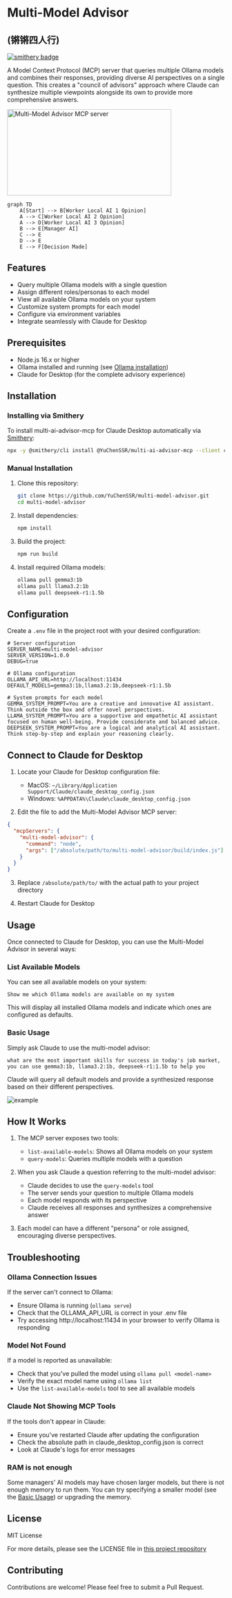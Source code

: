 # Multi-Model Advisor
## (锵锵四人行)

[![smithery badge](https://smithery.ai/badge/@YuChenSSR/multi-ai-advisor-mcp)](https://smithery.ai/server/@YuChenSSR/multi-ai-advisor-mcp)

A Model Context Protocol (MCP) server that queries multiple Ollama models and combines their responses, providing diverse AI perspectives on a single question. This creates a "council of advisors" approach where Claude can synthesize multiple viewpoints alongside its own to provide more comprehensive answers.

<a href="https://glama.ai/mcp/servers/@YuChenSSR/multi-ai-advisor-mcp">
  <img width="380" height="200" src="https://glama.ai/mcp/servers/@YuChenSSR/multi-ai-advisor-mcp/badge" alt="Multi-Model Advisor MCP server" />
</a>

```mermaid
graph TD
    A[Start] --> B[Worker Local AI 1 Opinion]
    A --> C[Worker Local AI 2 Opinion]
    A --> D[Worker Local AI 3 Opinion]
    B --> E[Manager AI]
    C --> E
    D --> E
    E --> F[Decision Made]
```

## Features

- Query multiple Ollama models with a single question
- Assign different roles/personas to each model
- View all available Ollama models on your system
- Customize system prompts for each model
- Configure via environment variables
- Integrate seamlessly with Claude for Desktop

## Prerequisites

- Node.js 16.x or higher
- Ollama installed and running (see [Ollama installation](https://github.com/ollama/ollama#installation))
- Claude for Desktop (for the complete advisory experience)

## Installation

### Installing via Smithery

To install multi-ai-advisor-mcp for Claude Desktop automatically via [Smithery](https://smithery.ai/server/@YuChenSSR/multi-ai-advisor-mcp):

```bash
npx -y @smithery/cli install @YuChenSSR/multi-ai-advisor-mcp --client claude
```

### Manual Installation
1. Clone this repository:
   ```bash
   git clone https://github.com/YuChenSSR/multi-model-advisor.git
   cd multi-model-advisor
   ```

2. Install dependencies:
   ```bash
   npm install
   ```

3. Build the project:
   ```bash
   npm run build
   ```

4. Install required Ollama models:
   ```bash
   ollama pull gemma3:1b
   ollama pull llama3.2:1b
   ollama pull deepseek-r1:1.5b
   ```

## Configuration

Create a `.env` file in the project root with your desired configuration:

```
# Server configuration
SERVER_NAME=multi-model-advisor
SERVER_VERSION=1.0.0
DEBUG=true

# Ollama configuration
OLLAMA_API_URL=http://localhost:11434
DEFAULT_MODELS=gemma3:1b,llama3.2:1b,deepseek-r1:1.5b

# System prompts for each model
GEMMA_SYSTEM_PROMPT=You are a creative and innovative AI assistant. Think outside the box and offer novel perspectives.
LLAMA_SYSTEM_PROMPT=You are a supportive and empathetic AI assistant focused on human well-being. Provide considerate and balanced advice.
DEEPSEEK_SYSTEM_PROMPT=You are a logical and analytical AI assistant. Think step-by-step and explain your reasoning clearly.
```

## Connect to Claude for Desktop

1. Locate your Claude for Desktop configuration file:
   - MacOS: `~/Library/Application Support/Claude/claude_desktop_config.json`
   - Windows: `%APPDATA%\Claude\claude_desktop_config.json`

2. Edit the file to add the Multi-Model Advisor MCP server:

```json
{
  "mcpServers": {
    "multi-model-advisor": {
      "command": "node",
      "args": ["/absolute/path/to/multi-model-advisor/build/index.js"]
    }
  }
}
```

3. Replace `/absolute/path/to/` with the actual path to your project directory

4. Restart Claude for Desktop

## Usage

Once connected to Claude for Desktop, you can use the Multi-Model Advisor in several ways:

### List Available Models

You can see all available models on your system:

```
Show me which Ollama models are available on my system
```

This will display all installed Ollama models and indicate which ones are configured as defaults.

### Basic Usage

Simply ask Claude to use the multi-model advisor:

```
what are the most important skills for success in today's job market, 
you can use gemma3:1b, llama3.2:1b, deepseek-r1:1.5b to help you 
```

Claude will query all default models and provide a synthesized response based on their different perspectives.

![example](https://raw.githubusercontent.com/YuChenSSR/pics/master/imgs/2025-03-24/Q53YEwdTaeTuL6a7.png)



## How It Works

1. The MCP server exposes two tools:
   - `list-available-models`: Shows all Ollama models on your system
   - `query-models`: Queries multiple models with a question

2. When you ask Claude a question referring to the multi-model advisor:
   - Claude decides to use the `query-models` tool
   - The server sends your question to multiple Ollama models
   - Each model responds with its perspective
   - Claude receives all responses and synthesizes a comprehensive answer

3. Each model can have a different "persona" or role assigned, encouraging diverse perspectives.

## Troubleshooting

### Ollama Connection Issues

If the server can't connect to Ollama:
- Ensure Ollama is running (`ollama serve`)
- Check that the OLLAMA_API_URL is correct in your .env file
- Try accessing http://localhost:11434 in your browser to verify Ollama is responding

### Model Not Found

If a model is reported as unavailable:
- Check that you've pulled the model using `ollama pull <model-name>`
- Verify the exact model name using `ollama list`
- Use the `list-available-models` tool to see all available models

### Claude Not Showing MCP Tools

If the tools don't appear in Claude:
- Ensure you've restarted Claude after updating the configuration
- Check the absolute path in claude_desktop_config.json is correct
- Look at Claude's logs for error messages

### RAM is not enough

Some managers' AI models may have chosen larger models, but there is not enough memory to run them. You can try specifying a smaller model (see the [Basic Usage](#basic-usage)) or upgrading the memory.

## License

MIT License

For more details, please see the LICENSE file in [this project repository](https://github.com/YuChenSSR/multi-ai-advisor-mcp)

## Contributing

Contributions are welcome! Please feel free to submit a Pull Request.